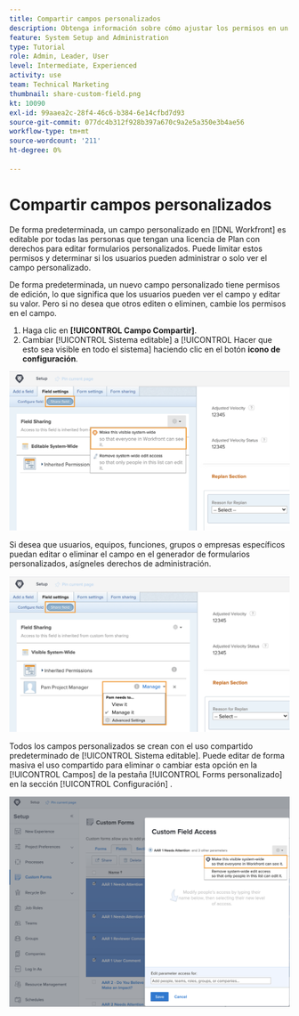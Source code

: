 ```yaml
---
title: Compartir campos personalizados
description: Obtenga información sobre cómo ajustar los permisos en un campo personalizado para determinar si los usuarios pueden administrar o solo ver el campo personalizado.
feature: System Setup and Administration
type: Tutorial
role: Admin, Leader, User
level: Intermediate, Experienced
activity: use
team: Technical Marketing
thumbnail: share-custom-field.png
kt: 10090
exl-id: 99aaea2c-28f4-46c6-b384-6e14cfbd7d93
source-git-commit: 077dc4b312f928b397a670c9a2e5a350e3b4ae56
workflow-type: tm+mt
source-wordcount: '211'
ht-degree: 0%

---
```


# Compartir campos personalizados

De forma predeterminada, un campo personalizado en [!DNL Workfront] es editable por todas las personas que tengan una licencia de Plan con derechos para editar formularios personalizados. Puede limitar estos permisos y determinar si los usuarios pueden administrar o solo ver el campo personalizado.

De forma predeterminada, un nuevo campo personalizado tiene permisos de edición, lo que significa que los usuarios pueden ver el campo y editar su valor. Pero si no desea que otros editen o eliminen, cambie los permisos en el campo.

1. Haga clic en **[!UICONTROL Campo Compartir]**.
1. Cambiar [!UICONTROL Sistema editable] a [!UICONTROL Hacer que esto sea visible en todo el sistema] haciendo clic en el botón **icono de configuración**.

![[!UICONTROL Hacer que esto sea visible en todo el sistema] en la [!UICONTROL Campo Compartir] subficha](assets/custom-forms-field-sharing-1.png)

Si desea que usuarios, equipos, funciones, grupos o empresas específicos puedan editar o eliminar el campo en el generador de formularios personalizados, asígneles derechos de administración.

![[!UICONTROL Campo Compartir] en la subficha [!UICONTROL Configuración de campo] en el generador de formularios personalizado](assets/custom-forms-field-sharing-2.png)

Todos los campos personalizados se crean con el uso compartido predeterminado de [!UICONTROL Sistema editable]. Puede editar de forma masiva el uso compartido para eliminar o cambiar esta opción en la [!UICONTROL Campos] de la pestaña [!UICONTROL Forms personalizado] en la sección [!UICONTROL Configuración] .

![[!UICONTROL Acceso a campos personalizados] window](assets/custom-forms-field-sharing-3.png)
